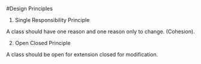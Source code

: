 #Design Principles

1. Single Responsibility Principle

A class should have one reason and one reason only to change.
(Cohesion).

2. Open Closed Principle

A class should be open for extension closed for modification.
